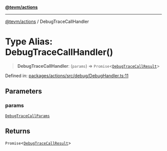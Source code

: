[**@tevm/actions**](../README.md)

***

[@tevm/actions](../globals.md) / DebugTraceCallHandler

# Type Alias: DebugTraceCallHandler()

> **DebugTraceCallHandler**: (`params`) => `Promise`\<[`DebugTraceCallResult`](DebugTraceCallResult.md)\>

Defined in: [packages/actions/src/debug/DebugHandler.ts:11](https://github.com/evmts/tevm-monorepo/blob/main/packages/actions/src/debug/DebugHandler.ts#L11)

## Parameters

### params

[`DebugTraceCallParams`](DebugTraceCallParams.md)

## Returns

`Promise`\<[`DebugTraceCallResult`](DebugTraceCallResult.md)\>
